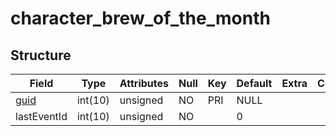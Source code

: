 # character\_brew\_of\_the\_month

## Structure

| Field                      | Type    | Attributes | Null | Key | Default | Extra | Comment |
|----------------------------|---------|------------|------|-----|---------|-------|---------|
| [guid](characters.md#guid) | int(10) | unsigned   | NO   | PRI | NULL    |       |         |
| lastEventId                | int(10) | unsigned   | NO   |     | 0       |       |         |
